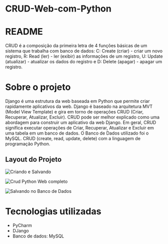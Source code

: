 # CRUD-Web-com-Python

# README

CRUD é a composição da primeira letra de 4 funções básicas de um sistema que trabalha com banco de dados:
C: Create (criar) - criar um novo registro, R: Read (ler) - ler (exibir) as informações de um registro, U: Update (atualizar) - atualizar os dados do registro e D: Delete (apagar) - apagar um registro.

# Sobre o projeto

Django é uma estrutura da web baseada em Python que permite criar rapidamente aplicativos da web. Django é baseado na arquitetura MVT (Model View Template) e gira em torno de operações CRUD (Criar, Recuperar, Atualizar, Excluir). CRUD pode ser melhor explicado como uma abordagem para construir um aplicativo da web Django. Em geral, CRUD significa executar operações de Criar, Recuperar, Atualizar e Excluir em uma tabela em um banco de dados. O Banco de Dados utilizado foi o MySQL. CRUD (create, read, update, delete) com a linguagem de programação Python.

## Layout do Projeto
![Criando e Salvando](https://user-images.githubusercontent.com/90491687/138217019-e8ac2ae9-ce11-4a97-ac75-91110e27bfb9.jpg)


![Crud Python Web completo ](https://user-images.githubusercontent.com/90491687/138217273-41c92c7b-7be9-4a83-b336-956901988419.jpg )


![Salvando no Banco de Dados](https://user-images.githubusercontent.com/90491687/138217290-4df1fa4a-2098-4683-b36f-0b9bed737cb8.jpg)


# Tecnologias utilizadas
- PyCharm
- DJango
- Banco de dados: MySQL

